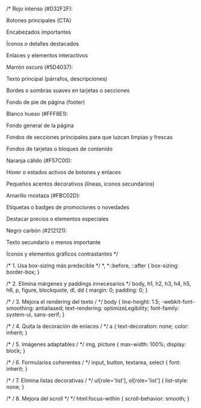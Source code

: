 /* Rojo intenso (#D32F2F):

Botones principales (CTA)

Encabezados importantes

Íconos o detalles destacados

Enlaces y elementos interactivos


Marrón oscuro (#5D4037):

Texto principal (párrafos, descripciones)

Bordes o sombras suaves en tarjetas o secciones

Fondo de pie de página (footer)


Blanco hueso (#FFF8E1):

Fondo general de la página

Fondos de secciones principales para que luzcan limpias y frescas

Fondos de tarjetas o bloques de contenido


Naranja cálido (#F57C00):

Hover o estados activos de botones y enlaces

Pequeños acentos decorativos (líneas, iconos secundarios)


Amarillo mostaza (#FBC02D):

Etiquetas o badges de promociones o novedades

Destacar precios o elementos especiales


Negro carbón (#212121):

Texto secundario o menos importante

Íconos y elementos gráficos contrastantes */



/* 1. Usa box-sizing más predecible */
*,
*::before,
::after {
  box-sizing: border-box;
}

/* 2. Elimina márgenes y paddings innecesarios  */
body,
h1, h2, h3, h4, h5, h6,
p, figure, blockquote,
dl, dd {
  margin: 0;
  padding: 0;
}

/* / 3. Mejora el rendering del texto / */
body {
  line-height: 1.5;
  -webkit-font-smoothing: antialiased;
  text-rendering: optimizeLegibility;
  font-family: system-ui, sans-serif;
}

/* / 4. Quita la decoración de enlaces / */
a {
  text-decoration: none;
  color: inherit;
}

/* / 5. Imágenes adaptables / */
img,
picture {
  max-width: 100%;
  display: block;
}

/* / 6. Formularios coherentes / */
input,
button,
textarea,
select {
  font: inherit;
}

/* / 7. Elimina listas decorativas / */
ul[role='list'],
ol[role='list'] {
  list-style: none;
}

/* / 8. Mejora del scroll */ */
html:focus-within {
  scroll-behavior: smooth;
}